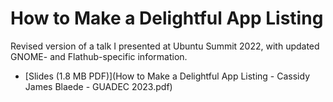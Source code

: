 # How to Make a Delightful App Listing

Revised version of a talk I presented at Ubuntu Summit 2022, with updated GNOME- and Flathub-specific information.

- [Slides (1.8 MB PDF)](How to Make a Delightful App Listing - Cassidy James Blaede - GUADEC 2023.pdf)
